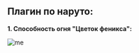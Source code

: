 ## Плагин по наруто:
**1. Способность огня "Цветок феникса":**

![me](https://github.com/see1234/naruto/blob/main/gifs/gif1.gif)
